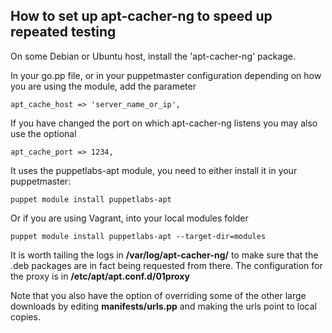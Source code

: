## How to set up apt-cacher-ng to speed up repeated testing

On some Debian or Ubuntu host, install the 'apt-cacher-ng' package.

In your go.pp file, or in your puppetmaster configuration depending on how you are using the module, add the parameter
  
    apt_cache_host => 'server_name_or_ip',

If you have changed the port on which apt-cacher-ng listens you may also use the optional

    apt_cache_port => 1234,

It uses the puppetlabs-apt module, you need to either install it in your puppetmaster:

    puppet module install puppetlabs-apt 

Or if you are using Vagrant, into your local modules folder

    puppet module install puppetlabs-apt --target-dir=modules

It is worth tailing the logs in __/var/log/apt-cacher-ng/__ to make sure that the .deb packages are in fact being requested from there. The configuration for the proxy is in __/etc/apt/apt.conf.d/01proxy__


Note that you also have the option of overriding some of the other large downloads by editing __manifests/urls.pp__ and making the urls point to local copies.

